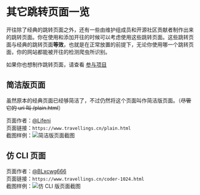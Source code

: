 # 其它跳转页面一览

开往除了经典的跳转页面之外，还有一些由维护组成员和开源社区贡献者制作出来的跳转页面。你在使用和添加开往的时候可以考虑使用这些跳转页面。这些跳转页面与经典的跳转页面**等效**，也就是在正常放置的前提下，无论你使用哪一个跳转页面，你的网站都能被开往的检测爬虫所识别。

如果你也想制作跳转页面，请查看 [参与项目](https://www.travellings.cn/join#参与项目)

## 简洁版页面

虽然原本的经典页面已经够简洁了，不过仍然将这个页面叫作简洁版页面。（~~尽管它的 uri 叫 /plain.html~~）

页面作者：[@Lifeni](https://github.com/Lifeni)  
页面链接：`https://www.travellings.cn/plain.html`  
截图样例：![简洁版页面截图](/assets/img/plain-page.png "简洁版页面截图")

## 仿 CLI 页面

页面作者：[@BLxcwg666](https://github.com/BLxcwg666)  
页面链接：`https://www.travellings.cn/coder-1024.html`  
截图样例：![仿 CLI 版页面截图](/assets/img/coder1024-page.png "仿 CLI 版页面截图")
